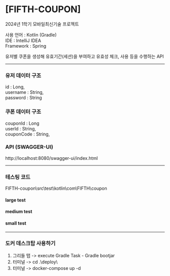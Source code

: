# [FIFTH-COUPON]

2024년 1학기 모바일최신기술 프로젝트

사용 언어 : Kotlin (Gradle)\
IDE : IntelliJ IDEA\
Framework : Spring

유저별 쿠폰을 생성해 유효기간(세션)을 부여하고
유효성 체크, 사용 등을 수행하는 API

---

### 유저 데이터 구조
id : Long,\
username : String,\
password : String

### 쿠폰 데이터 구조
couponId : Long\
userId : String,\
couponCode : String,

### API (SWAGGER-UI)
http://localhost:8080/swagger-ui/index.html

---

### 테스팅 코드

FIFTH-coupon\src\test\kotlin\com\FIFTH\coupon

#### large test

#### medium test

#### small test



---

### 도커 데스크탑 사용하기
1. 그리들 탭 -> execute Gradle Task - Gradle bootjar
2. 터미널 -> cd .\deploy\
3. 터미널 -> docker-compose up -d
